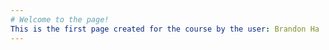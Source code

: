 ```yaml
---
# Welcome to the page!
This is the first page created for the course by the user: Brandon Ha
---
```

